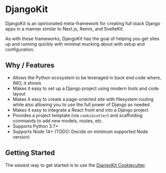 # DjangoKit

DjangoKit is an opinionated meta-framework for creating full stack
Django apps in a manner similar to Next.js, Remix, and SvelteKit.

As with these frameworks, DjangoKit has the goal of helping you get
sites up and running quickly with minimal mucking about with setup and
configuration.

## Why / Features

- Allows the Python ecosystem to be leveraged in back end code where,
  IMO, it shines
- Makes it easy to set up a Django project using modern tools and code
  layout
- Makes it easy to create a page-oriented site with filesystem routing 
  while also allowing you to use the full power of Django as needed
- Makes it easy to integrate a React front end into a Django project
- Provides a project template (via `cookiecutter`) and scaffolding
  commands to add new models, routes, etc.
- Supports Python 3.7+
- Supports Node 14+ (TODO: Decide on minimum supported Node version)

## Getting Started

The easiest way to get started is to use the
[DjangoKit Cookiecutter](cookiecutter).
